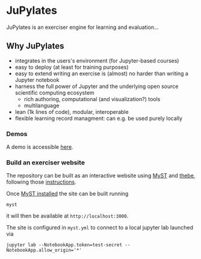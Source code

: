 # JuPylates

JuPylates is an exerciser engine for learning and evaluation...

## Why JuPylates

- integrates in the users's environment (for Jupyter-based courses)
- easy to deploy (at least for training purposes)
- easy to extend
  writing an exercise is (almost) no harder than writing a Jupyter notebook
- harness the full power of Jupyter and the underlying open source scientific computing ecosystem
    - rich authoring, computational (and visualization?) tools
    - multilanguage
- lean (1k lines of code), modular, interoperable
- flexible learning record managment: can e.g. be used purely locally

### Demos

A demo is accessible [here](jupylates_demo.md).

### Build an exerciser website

The repository can be built as an interactive website using
[MyST](https://mystmd.org/) and [thebe](https://thebe.readthedocs.io/en/stable/),
following those [instructions](https://mystmd.org/guide/integrating-jupyter).

Once [MyST installed](https://mystmd.org/guide/quickstart) the site can be built
running
```
myst
```
it will then be available at `http://localhost:3000`.

The site is configured in `myst.yml` to connect to a local jupyter lab
launched via
```
jupyter lab --NotebookApp.token=test-secret --NotebookApp.allow_origin='*'
```
